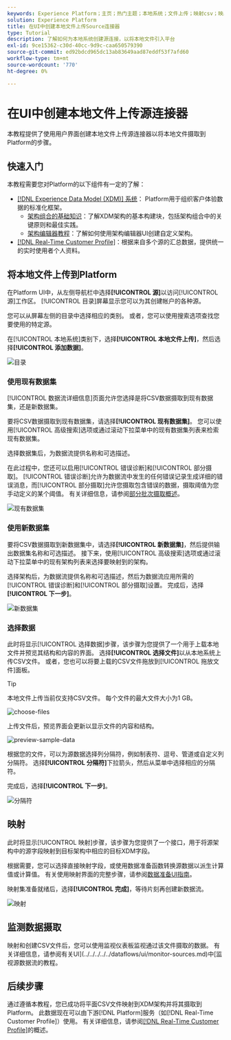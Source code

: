 ```yaml
---
keywords: Experience Platform；主页；热门主题；本地系统；文件上传；映射csv；映射csv文件；将csv文件映射到xdm；将csv映射到xdm；ui指南；
solution: Experience Platform
title: 在UI中创建本地文件上传Source连接器
type: Tutorial
description: 了解如何为本地系统创建源连接，以将本地文件引入平台
exl-id: 9ce15362-c30d-40cc-9d9c-caa650579390
source-git-commit: ed92bdcd965dc13ab83649aad87eddf53f7afd60
workflow-type: tm+mt
source-wordcount: '770'
ht-degree: 0%

---
```


# 在UI中创建本地文件上传源连接器

本教程提供了使用用户界面创建本地文件上传源连接器以将本地文件摄取到Platform的步骤。

## 快速入门

本教程需要您对Platform的以下组件有一定的了解：

* [[!DNL Experience Data Model (XDM)] 系统](../../../../../xdm/home.md)： Platform用于组织客户体验数据的标准化框架。
   * [架构组合的基础知识](../../../../../xdm/schema/composition.md)：了解XDM架构的基本构建块，包括架构组合中的关键原则和最佳实践。
   * [架构编辑器教程](../../../../../xdm/tutorials/create-schema-ui.md)：了解如何使用架构编辑器UI创建自定义架构。
* [[!DNL Real-Time Customer Profile]](../../../../../profile/home.md)：根据来自多个源的汇总数据，提供统一的实时使用者个人资料。

## 将本地文件上传到Platform

在Platform UI中，从左侧导航栏中选择&#x200B;**[!UICONTROL 源]**&#x200B;以访问[!UICONTROL 源]工作区。 [!UICONTROL 目录]屏幕显示您可以为其创建帐户的各种源。

您可以从屏幕左侧的目录中选择相应的类别。 或者，您可以使用搜索选项查找您要使用的特定源。

在[!UICONTROL 本地系统]类别下，选择&#x200B;**[!UICONTROL 本地文件上传]**，然后选择&#x200B;**[!UICONTROL 添加数据]**。

![目录](../../../../images/tutorials/create/local/catalog.png)

### 使用现有数据集

[!UICONTROL 数据流详细信息]页面允许您选择是将CSV数据摄取到现有数据集，还是新数据集。

要将CSV数据摄取到现有数据集，请选择&#x200B;**[!UICONTROL 现有数据集]**。 您可以使用[!UICONTROL 高级搜索]选项或通过滚动下拉菜单中的现有数据集列表来检索现有数据集。

选择数据集后，为数据流提供名称和可选描述。

在此过程中，您还可以启用[!UICONTROL 错误诊断]和[!UICONTROL 部分摄取]。 [!UICONTROL 错误诊断]允许为数据流中发生的任何错误记录生成详细的错误消息，而[!UICONTROL 部分摄取]允许您摄取包含错误的数据，摄取阈值为您手动定义的某个阈值。 有关详细信息，请参阅[部分批次摄取概述](../../../../../ingestion/batch-ingestion/partial.md)。

![现有数据集](../../../../images/tutorials/create/local/existing-dataset.png)

### 使用新数据集

要将CSV数据摄取到新数据集中，请选择&#x200B;**[!UICONTROL 新数据集]**，然后提供输出数据集名称和可选描述。 接下来，使用[!UICONTROL 高级搜索]选项或通过滚动下拉菜单中的现有架构列表来选择要映射到的架构。

选择架构后，为数据流提供名称和可选描述，然后为数据流应用所需的[!UICONTROL 错误诊断]和[!UICONTROL 部分摄取]设置。 完成后，选择&#x200B;**[!UICONTROL 下一步]**。

![新数据集](../../../../images/tutorials/create/local/new-dataset.png)

### 选择数据

此时将显示[!UICONTROL 选择数据]步骤，该步骤为您提供了一个用于上载本地文件并预览其结构和内容的界面。 选择&#x200B;**[!UICONTROL 选择文件]**&#x200B;以从本地系统上传CSV文件。 或者，您也可以将要上载的CSV文件拖放到[!UICONTROL 拖放文件]面板。

>[!TIP]
>
>本地文件上传当前仅支持CSV文件。 每个文件的最大文件大小为1 GB。

![choose-files](../../../../images/tutorials/create/local/choose-files.png)

上传文件后，预览界面会更新以显示文件的内容和结构。

![preview-sample-data](../../../../images/tutorials/create/local/preview-sample-data.png)

根据您的文件，可以为源数据选择列分隔符，例如制表符、逗号、管道或自定义列分隔符。 选择&#x200B;**[!UICONTROL 分隔符]**&#x200B;下拉箭头，然后从菜单中选择相应的分隔符。

完成后，选择&#x200B;**[!UICONTROL 下一步]**。

![分隔符](../../../../images/tutorials/create/local/delimiter.png)

## 映射

此时将显示[!UICONTROL 映射]步骤，该步骤为您提供了一个接口，用于将源架构中的源字段映射到目标架构中相应的目标XDM字段。

根据需要，您可以选择直接映射字段，或使用数据准备函数转换源数据以派生计算值或计算值。 有关使用映射界面的完整步骤，请参阅[数据准备UI指南](../../../../../data-prep/ui/mapping.md)。

映射集准备就绪后，选择&#x200B;**[!UICONTROL 完成]**，等待片刻再创建新数据流。

![映射](../../../../images/tutorials/create/local/mapping.png)

## 监测数据摄取

映射和创建CSV文件后，您可以使用监视仪表板监视通过该文件摄取的数据。 有关详细信息，请参阅有关UI](../../../../../dataflows/ui/monitor-sources.md)中[监视源数据流的教程。

## 后续步骤

通过遵循本教程，您已成功将平面CSV文件映射到XDM架构并将其摄取到Platform。 此数据现在可以由下游[!DNL Platform]服务（如[!DNL Real-Time Customer Profile]）使用。 有关详细信息，请参阅[[!DNL Real-Time Customer Profile]](../../../../../profile/home.md)的概述。
